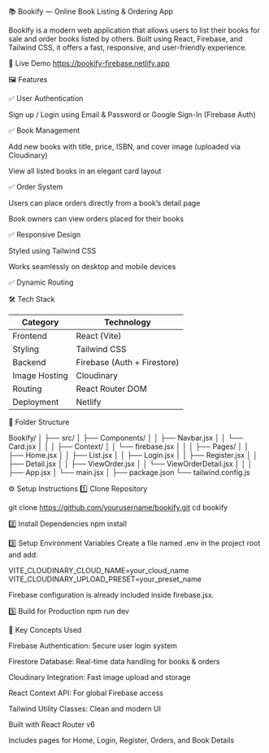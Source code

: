 📚 Bookify — Online Book Listing & Ordering App

Bookify is a modern web application that allows users to list their books for sale and order books listed by others.
Built using React, Firebase, and Tailwind CSS, it offers a fast, responsive, and user-friendly experience.

🚀 Live Demo
https://bookify-firebase.netlify.app


🖼️ Features

✅ User Authentication

Sign up / Login using Email & Password or Google Sign-In (Firebase Auth)

✅ Book Management

Add new books with title, price, ISBN, and cover image (uploaded via Cloudinary)

View all listed books in an elegant card layout

✅ Order System

Users can place orders directly from a book’s detail page

Book owners can view orders placed for their books

✅ Responsive Design

Styled using Tailwind CSS

Works seamlessly on desktop and mobile devices

✅ Dynamic Routing


🛠️ Tech Stack

| Category      | Technology                  |
| ------------- | --------------------------- |
| Frontend      | React (Vite)                |
| Styling       | Tailwind CSS                |
| Backend       | Firebase (Auth + Firestore) |
| Image Hosting | Cloudinary                  |
| Routing       | React Router DOM            |
| Deployment    | Netlify                     |


📂 Folder Structure

Bookify/
│
├── src/
│   ├── Components/
│   │   ├── Navbar.jsx
│   │   └── Card.jsx
│   │
│   ├── Context/
│   │   └── firebase.jsx
│   │
│   ├── Pages/
│   │   ├── Home.jsx
│   │   ├── List.jsx
│   │   ├── Login.jsx
│   │   ├── Register.jsx
│   │   ├── Detail.jsx
│   │   ├── ViewOrder.jsx
│   │   └── ViewOrderDetail.jsx
│   │
│   ├── App.jsx
│   └── main.jsx
│
├── package.json
└── tailwind.config.js

⚙️ Setup Instructions
1️⃣ Clone Repository

git clone https://github.com/yourusername/bookify.git
cd bookify

2️⃣ Install Dependencies
npm install

3️⃣ Setup Environment Variables
Create a file named .env in the project root and add:

VITE_CLOUDINARY_CLOUD_NAME=your_cloud_name
VITE_CLOUDINARY_UPLOAD_PRESET=your_preset_name

Firebase configuration is already included inside firebase.jsx.

5️⃣ Build for Production
npm run dev

🧠 Key Concepts Used

Firebase Authentication: Secure user login system

Firestore Database: Real-time data handling for books & orders

Cloudinary Integration: Fast image upload and storage

React Context API: For global Firebase access

Tailwind Utility Classes: Clean and modern UI



Built with React Router v6

Includes pages for Home, Login, Register, Orders, and Book Details
